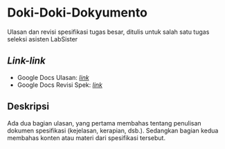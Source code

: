 # Doki-Doki-Dokyumento

Ulasan dan revisi spesifikasi tugas besar, ditulis untuk salah satu tugas seleksi asisten LabSister 

## *Link-link*
- Google Docs Ulasan: [*link*](https://docs.google.com/document/d/1szT2b_z9PbH_wt3DFr-ondCpnznCBJeGyjxCnqT-a6s/edit?usp=sharing)
- Google Docs Revisi Spek: [*link*](https://docs.google.com/document/d/1iwAkhsMrfOH2uU2ql4rGCr2rdkldpCUMCz1SdjXU4tA/edit?tab=t.0)

## Deskripsi
Ada dua bagian ulasan, yang pertama membahas tentang penulisan dokumen spesifikasi (kejelasan, kerapian, dsb.). Sedangkan bagian kedua membahas konten atau materi dari spesifikasi tersebut.